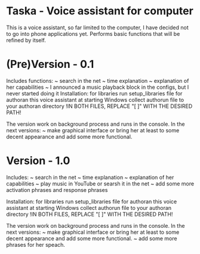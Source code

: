 # Taska - Voice assistant for computer

This is a voice assistant, so far limited to the computer, I have decided not to go into phone applications yet. 
Performs basic functions that will be refined by itself.

# (Pre)Version - 0.1
Includes functions:
  ~ search in the net
  ~ time explanation
  ~ explanation of her capabilities
  ~ I announced a music playback block in the configs, but I never started doing it
Installation:
  for libraries run setup_libraries file
  for authoran this voice assistant at starting Windows collect authorun file to your authoran directory
  !IN BOTH FILES, REPLACE "[ ]" WITH THE DESIRED PATH!
  
The version work on background process and runs in the console. 
In the next versions:
  ~ make graphical interface or bring her at least
    to some decent appearance and add some more functional.
  
# Version - 1.0
Includes:
  ~ search in the net
  ~ time explanation
  ~ explanation of her capabilities
  ~ play music in YouTube or searsh it in the net
  ~ add some more activation phrases and response phrases
  
Installation:
  for libraries run setup_libraries file
  for authoran this voice assistant at starting Windows collect authorun file to your authoran directory
  !IN BOTH FILES, REPLACE "[ ]" WITH THE DESIRED PATH!
  
The version work on background process and runs in the console.
In the next versions:
  ~ make graphical interface or bring her at least
    to some decent appearance and add some more functional.
  ~ add some more phrases for her speach.
